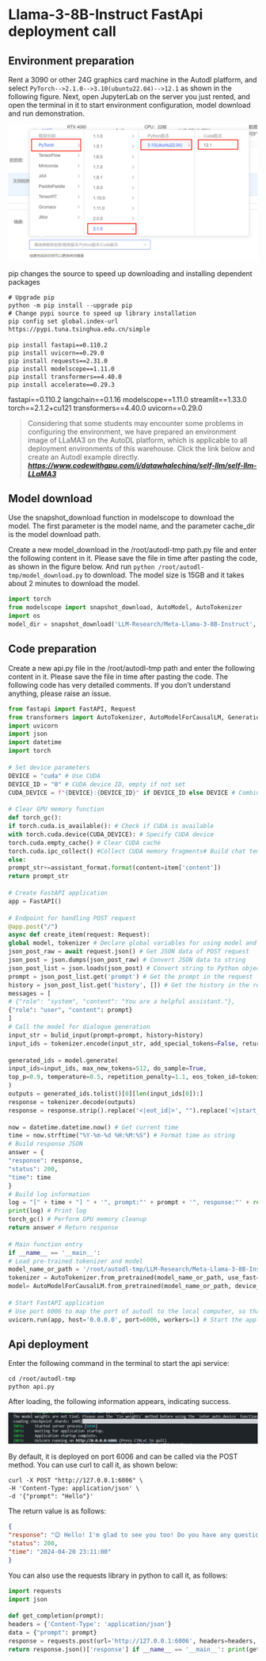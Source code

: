 # Llama-3-8B-Instruct FastApi deployment call

## Environment preparation

Rent a 3090 or other 24G graphics card machine in the Autodl platform, and select `PyTorch-->2.1.0-->3.10(ubuntu22.04)-->12.1` as shown in the following figure.
Next, open JupyterLab on the server you just rented, and open the terminal in it to start environment configuration, model download and run demonstration.

![Open machine configuration selection](images/image-1.png)

pip changes the source to speed up downloading and installing dependent packages

```shell
# Upgrade pip
python -m pip install --upgrade pip
# Change pypi source to speed up library installation
pip config set global.index-url https://pypi.tuna.tsinghua.edu.cn/simple

pip install fastapi==0.110.2
pip install uvicorn==0.29.0
pip install requests==2.31.0
pip install modelscope==1.11.0
pip install transformers==4.40.0
pip install accelerate==0.29.3
```

fastapi==0.110.2
langchain==0.1.16
modelscope==1.11.0
streamlit==1.33.0
torch==2.1.2+cu121
transformers==4.40.0
uvicorn==0.29.0

> Considering that some students may encounter some problems in configuring the environment, we have prepared an environment image of LLaMA3 on the AutoDL platform, which is applicable to all deployment environments of this warehouse. Click the link below and create an Autodl example directly.
> ***https://www.codewithgpu.com/i/datawhalechina/self-llm/self-llm-LLaMA3***

## Model download

Use the snapshot_download function in modelscope to download the model. The first parameter is the model name, and the parameter cache_dir is the model download path.

Create a new model_download in the /root/autodl-tmp path.py file and enter the following content in it. Please save the file in time after pasting the code, as shown in the figure below. And run `python /root/autodl-tmp/model_download.py` to download. The model size is 15GB and it takes about 2 minutes to download the model.

```python
import torch
from modelscope import snapshot_download, AutoModel, AutoTokenizer
import os
model_dir = snapshot_download('LLM-Research/Meta-Llama-3-8B-Instruct', cache_dir='/root/autodl-tmp', revision='master')
```

## Code preparation

Create a new api.py file in the /root/autodl-tmp path and enter the following content in it. Please save the file in time after pasting the code. The following code has very detailed comments. If you don’t understand anything, please raise an issue.

```python
from fastapi import FastAPI, Request
from transformers import AutoTokenizer, AutoModelForCausalLM, GenerationConfig
import uvicorn
import json
import datetime
import torch

# Set device parameters
DEVICE = "cuda" # Use CUDA
DEVICE_ID = "0" # CUDA device ID, empty if not set
CUDA_DEVICE = f"{DEVICE}:{DEVICE_ID}" if DEVICE_ID else DEVICE # Combine CUDA device information

# Clear GPU memory function
def torch_gc():
if torch.cuda.is_available(): # Check if CUDA is available
with torch.cuda.device(CUDA_DEVICE): # Specify CUDA device
torch.cuda.empty_cache() # Clear CUDA cache
torch.cuda.ipc_collect() #Collect CUDA memory fragments# Build chat template def bulid_input(prompt, history=[]): system_format='<|start_header_id|>system<|end_header_id|>\n\n{content}<|eot_id|>' user_format='< |start_header_id|>user<|end_header_id|>\n\n{content}<|eot_id|>' assistant_format='<|start_header_id|>assistant<|end_header_id|>\n\n{content}<|eot_id|>\ n' history.append({'role':'user','content':prompt}) prompt_str = '' # Splice historical dialogue for item in history: if item['role']=='user': prompt_str+= user_format.format(content=item['content'])
else:
prompt_str+=assistant_format.format(content=item['content'])
return prompt_str

# Create FastAPI application
app = FastAPI()

# Endpoint for handling POST request
@app.post("/")
async def create_item(request: Request):
global model, tokenizer # Declare global variables for using model and tokenizer inside the function
json_post_raw = await request.json() # Get JSON data of POST request
json_post = json.dumps(json_post_raw) # Convert JSON data to string
json_post_list = json.loads(json_post) # Convert string to Python object
prompt = json_post_list.get('prompt') # Get the prompt in the request
history = json_post_list.get('history', []) # Get the history in the request
messages = [
# {"role": "system", "content": "You are a helpful assistant."},
{"role": "user", "content": prompt}
]
# Call the model for dialogue generation
input_str = bulid_input(prompt=prompt, history=history)
input_ids = tokenizer.encode(input_str, add_special_tokens=False, return_tensors='pt').cuda()

generated_ids = model.generate(
input_ids=input_ids, max_new_tokens=512, do_sample=True,
top_p=0.9, temperature=0.5, repetition_penalty=1.1, eos_token_id=tokenizer.encode('<|eot_id|>')[0]
)
outputs = generated_ids.tolist()[0][len(input_ids[0]):]
response = tokenizer.decode(outputs)
response = response.strip().replace('<|eot_id|>', "").replace('<|start_header_id|>assistant<|end_header_id|>\n\n', '').strip() # Parse chat template

now = datetime.datetime.now() # Get current time
time = now.strftime("%Y-%m-%d %H:%M:%S") # Format time as string
# Build response JSON
answer = {
"response": response,
"status": 200,
"time": time
}
# Build log information
log = "[" + time + "] " + '", prompt:"' + prompt + '", response:"' + repr(response) + '"'
print(log) # Print log
torch_gc() # Perform GPU memory cleanup
return answer # Return response

# Main function entry
if __name__ == '__main__':
# Load pre-trained tokenizer and model
model_name_or_path = '/root/autodl-tmp/LLM-Research/Meta-Llama-3-8B-Instruct'
tokenizer = AutoTokenizer.from_pretrained(model_name_or_path, use_fast=False)
model= AutoModelForCausalLM.from_pretrained(model_name_or_path, device_map="auto", torch_dtype=torch.bfloat16).cuda()

# Start FastAPI application
# Use port 6006 to map the port of autodl to the local computer, so that the api can be used locally
uvicorn.run(app, host='0.0.0.0', port=6006, workers=1) # Start the application on the specified port and host
```

## Api deployment

Enter the following command in the terminal to start the api service:

```shell
cd /root/autodl-tmp
python api.py
```

After loading, the following information appears, indicating success.

![Alt ​​text](images/api_start.png)

By default, it is deployed on port 6006 and can be called via the POST method. You can use curl to call it, as shown below:

```shell
curl -X POST "http://127.0.0.1:6006" \
-H 'Content-Type: application/json' \
-d '{"prompt": "Hello"}'
```

The return value is as follows:

```json
{
"response": "😊 Hello! I'm glad to see you too! Do you have any questions or topics to chat about?",
"status": 200,
"time": "2024-04-20 23:11:00"
}
```

You can also use the requests library in python to call it, as follows:

```python
import requests
import json

def get_completion(prompt):
headers = {'Content-Type': 'application/json'}
data = {"prompt": prompt}
response = requests.post(url='http://127.0.0.1:6006', headers=headers, data=json.dumps(data))
return response.json()['response'] if __name__ == '__main__': print(get_completion('Hello')) ``` ![Alt ​​text](images/api_resp.png)